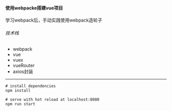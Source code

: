 
#### 使用webpacke搭建vue项目
学习webpack后，手动实践使用webpack造轮子

###### 技术栈
- webpack
- vue
- vuex
- vueRouter
- axios封装

---


```
# install dependencies
npm install

# serve with hot reload at localhost:8080
npm run start

```
